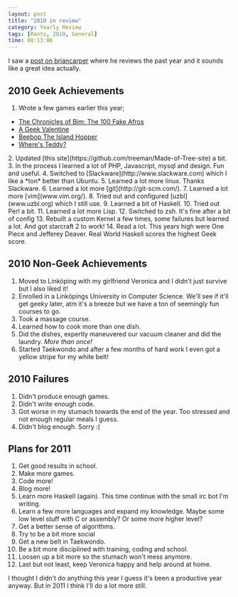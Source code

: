 ```yaml
---
layout: post
title: "2010 in review"
category: Yearly Review
tags: [Rants, 2010, General]
time: 00:13:06
---
```

I saw a [post on briancarper](http://briancarper.net/blog/574/2010-in-review) where he reviews the past year and it sounds like a great idea actually.

2010 Geek Achievements
------------------------------
1. Wrote a few games earlier this year;  
  <ul>
    <li><a href="/blog/the_chronicles_of_bim_the_100_fake_afros">The Chronicles of Bim: The 100 Fake Afros</a></li>
    <li><a href="/blog/a_geek_valentine">A Geek Valentine</a></li>
    <li><a href="/blog/beebop_the_island_hopper">Beebop The Island Hopper</a></li>
    <li><a href="/blog/wheres_teddy">Where's Teddy?</a></li>
  </ul>
2. Updated [this site](https://github.com/treeman/Made-of-Tree-site) a bit.
3. In the process I learned a lot of PHP, Javascript, mysql and design. Fun and useful.
4. Switched to [Slackware](http://www.slackware.com) which I like a *ton* better than Ubuntu.
5. Learned a lot more linux. Thanks Slackware.
6. Learned a lot more [git](http://git-scm.com/).
7. Learned a lot more [vim](www.vim.org/).
8. Tried out and configured [uzbl](www.uzbl.org) which I still use.
9. Learned a bit of Haskell.
10. Tried out Perl a bit.
11. Learned a lot more Lisp.
12. Switched to zsh. It's fine after a bit of config
13. Rebuilt a custom Kernel a few times, some failures but learned a lot.  And got starcraft 2 to work!
14. Read a lot. This years high were One Piece and Jefferey Deaver. Real World Haskell scores the highest Geek score.

2010 Non-Geek Achievements
------------------------------
1. Moved to Linköping with my girlfriend Veronica and I didn't just survive but I also liked it!
1. Enrolled in a Linköpings University in Computer Science. We'll see if it'll get geeky later, atm it's a breeze but we have a ton of seemingly fun courses to go.
2. Took a massage course.
3. Learned how to cook more than one dish.
4. Did the dishes, expertly maneuvered our vacuum cleaner and did the laundry. *More than once!*
5. Started Taekwondo and after a few months of hard work I even got a yellow stripe for my white belt!

2010 Failures
---------------
1. Didn't produce enough games.
2. Didn't write enough code.
3. Got worse in my stumach towards the end of the year. Too stressed and not enough regular meals I guess.
4. Didn't blog enough. Sorry :(

Plans for 2011
-----------------
1. Get good results in school.
2. Make more games.
3. Code more!
4. Blog more!
5. Learn more Haskell (again). This time continue with the small irc bot I'm writing.
6. Learn a few more languages and expand my knowledge. Maybe some low level stuff with C or assembly? Or some more higher level?
7. Get a better sense of algorithms.
8. Try to be a bit more social
9. Get a new belt in Taekwondo.
10. Be a bit more disciplined with training, coding and school.
11. Loosen up a bit more so the stumach won't mess anymore.
12. Last but not least, keep Veronica happy and help around at home.

I thought I didn't do anything this year I guess it's been a productive year anyway. But in 2011 I think I'll do a lot more still.

